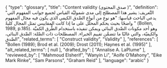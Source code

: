 {
    "type": "glossary",
    "title": "Content validity (صدق المحتوى )",
    "definition": "التَّعريف: يشير هذا المصطلح إلى مدى شموليَّة القياس لجميع جوانب المفهوم التي يدعي الباحث قياسها: \"هو نوع من أنواع الصِّدق الكيفي الذي يكون فيه مجال المفهوم واضحًا بحيث يحكم المحلّل على ما إذا كانت المقاييس تمثل المجال كليةً \" (Bollen, 1989, p.185).  وهو أحد مكونات الصِّدق البنائي ويمكن تنفيذه باستخدام الطُّرق الكميَّة والكيفيّة، والتي غالبًا ما تتضمَّن تقييم الخبراء.  المصطلحات ذات الصِّلة: الصِّدق البنائي، الصِّدق",
    "related_terms": [
        "Construct validity",
        "Validity"
    ],
    "references": [
        "Bollen (1989); Brod et al. (2009); Drost (2011); Haynes et al. (1995)"
    ],
    "alt_related_terms": [
        null
    ],
    "drafted_by": [
        "Annalise A. LaPlume"
    ],
    "reviewed_by": [
        "Mahmoud Elsherif",
        "Wanyin Li",
        "Aoife O’Mahony",
        "Eike Mark Rinke",
        "Sam Parsons",
        "Graham Reid"
    ],
    "language": "arabic"
}
